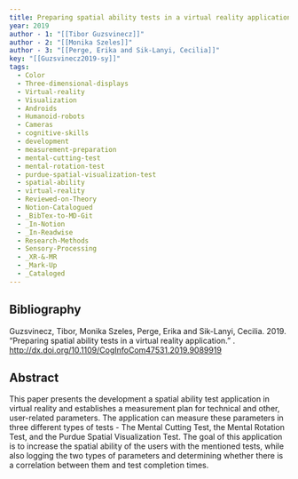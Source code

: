 ```yaml
---
title: Preparing spatial ability tests in a virtual reality application
year: 2019
author - 1: "[[Tibor Guzsvinecz]]"
author - 2: "[[Monika Szeles]]"
author - 3: "[[Perge, Erika and Sik-Lanyi, Cecilia]]"
key: "[[Guzsvinecz2019-sy]]"
tags:
  - Color
  - Three-dimensional-displays
  - Virtual-reality
  - Visualization
  - Androids
  - Humanoid-robots
  - Cameras
  - cognitive-skills
  - development
  - measurement-preparation
  - mental-cutting-test
  - mental-rotation-test
  - purdue-spatial-visualization-test
  - spatial-ability
  - virtual-reality
  - Reviewed-on-Theory
  - Notion-Catalogued
  - _BibTex-to-MD-Git
  - _In-Notion
  - _In-Readwise
  - Research-Methods
  - Sensory-Processing
  - _XR-&-MR
  - _Mark-Up
  - _Cataloged
---
```


## Bibliography
Guzsvinecz, Tibor, Monika Szeles, Perge, Erika and Sik-Lanyi, Cecilia. 2019. “Preparing spatial ability tests in a virtual reality application.” . http://dx.doi.org/10.1109/CogInfoCom47531.2019.9089919

## Abstract
This paper presents the development a spatial ability test application in virtual reality and establishes a measurement plan for technical and other, user-related parameters. The application can measure these parameters in three different types of tests -  The Mental Cutting Test, the Mental Rotation Test, and the Purdue Spatial Visualization Test. The goal of this application is to increase the spatial ability of the users with the mentioned tests, while also logging the two types of parameters and determining whether there is a correlation between them and test completion times.